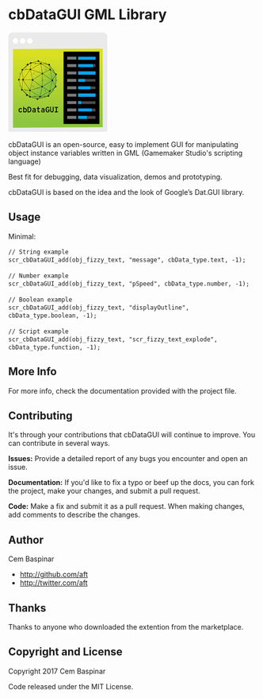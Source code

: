 cbDataGUI GML Library
==========

![cbDataGUI Logo](./graphics/icon.png)

cbDataGUI is an open-source, easy to implement GUI for manipulating object instance variables written in GML (Gamemaker Studio's scripting language)

Best fit for debugging, data visualization, demos and prototyping.

cbDataGUI is based on the idea and the look of Google’s Dat.GUI library.

[Marketplace Page]:https://marketplace.yoyogames.com/assets/5601/cbdatagui-library


Usage
-----

Minimal:

```gml
// String example
scr_cbDataGUI_add(obj_fizzy_text, "message", cbData_type.text, -1);

// Number example
scr_cbDataGUI_add(obj_fizzy_text, "pSpeed", cbData_type.number, -1); 

// Boolean example
scr_cbDataGUI_add(obj_fizzy_text, "displayOutline", cbData_type.boolean, -1); 

// Script example
scr_cbDataGUI_add(obj_fizzy_text, "scr_fizzy_text_explode", cbData_type.function, -1);

```



More Info
------
For more info, check the documentation provided with the project file.



Contributing
-----
It's through your contributions that cbDataGUI will continue to improve. You can contribute in several ways.

**Issues:** Provide a detailed report of any bugs you encounter and open an issue.

**Documentation:** If you'd like to fix a typo or beef up the docs, you can fork the project, make your changes, and submit a pull request.

**Code:** Make a fix and submit it as a pull request. When making changes, add comments to describe the changes.



Author
------
Cem Baspinar

+ http://github.com/aft
+ http://twitter.com/aft



Thanks
------
Thanks to anyone who downloaded the extention from the marketplace.



Copyright and License
----
Copyright 2017 Cem Baspinar

Code released under the MIT License.